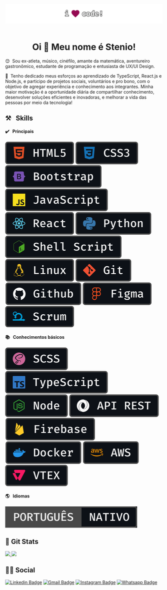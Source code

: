 <img  src="https://raw.githubusercontent.com/stenioas/stenioas/main/etc/social-cover-compact.png"  alt="Cover">
</br>
</br>

<h1 align="center">Oi 👋 Meu nome é Stenio!</h1>

😊 &nbsp;Sou ex-atleta, músico, cinéfilo, amante da matemática, aventureiro gastronômico, estudante de programação e entusiasta de UX/UI Design.

🚀 &nbsp;Tenho dedicado meus esforços ao aprendizado de TypeScript, React.js e Node.js, e participo de projetos sociais, voluntários e pro bono, com o objetivo de agregar experiência e conhecimento aos integrantes. Minha maior motivação é a oportunidade diária de compartilhar conhecimento, desenvolver soluções eficientes e inovadoras, e melhorar a vida das pessoas por meio da tecnologia!

## ⚒️ &nbsp; Skills

#### ✔️ &nbsp; Principais

<img src="https://raw.githubusercontent.com/stenioas/stenioas/main/etc/badges/html5.svg" /> <img src="https://raw.githubusercontent.com/stenioas/stenioas/main/etc/badges/css3.svg" /> <img src="https://raw.githubusercontent.com/stenioas/stenioas/main/etc/badges/bootstrap.svg" /> <img src="https://raw.githubusercontent.com/stenioas/stenioas/main/etc/badges/javascript.svg" /> <img src="https://raw.githubusercontent.com/stenioas/stenioas/main/etc/badges/react.svg" /> <img src="https://raw.githubusercontent.com/stenioas/stenioas/main/etc/badges/python.svg" /> <img src="https://raw.githubusercontent.com/stenioas/stenioas/main/etc/badges/shellscript.svg" /> <img src="https://raw.githubusercontent.com/stenioas/stenioas/main/etc/badges/linux.svg" /> <img src="https://raw.githubusercontent.com/stenioas/stenioas/main/etc/badges/git.svg" /> <img src="https://raw.githubusercontent.com/stenioas/stenioas/main/etc/badges/github.svg" /> <img src="https://raw.githubusercontent.com/stenioas/stenioas/main/etc/badges/figma.svg" /> <img src="https://raw.githubusercontent.com/stenioas/stenioas/main/etc/badges/scrum.svg" />

#### 📚 &nbsp; Conhecimentos básicos

<img src="https://raw.githubusercontent.com/stenioas/stenioas/main/etc/badges/scss.svg" /> <img src="https://raw.githubusercontent.com/stenioas/stenioas/main/etc/badges/typescript.svg" /> <img src="https://raw.githubusercontent.com/stenioas/stenioas/main/etc/badges/node.svg" /> <img src="https://raw.githubusercontent.com/stenioas/stenioas/main/etc/badges/apirest.svg" /> <img src="https://raw.githubusercontent.com/stenioas/stenioas/main/etc/badges/firebase.svg" /> <img src="https://raw.githubusercontent.com/stenioas/stenioas/main/etc/badges/docker.svg" /> <img src="https://raw.githubusercontent.com/stenioas/stenioas/main/etc/badges/aws.svg" /> <img src="https://raw.githubusercontent.com/stenioas/stenioas/main/etc/badges/vtex.svg" />

#### 🌎 &nbsp; Idiomas

<img src="https://raw.githubusercontent.com/stenioas/stenioas/main/etc/badges/pt-br.svg" />

## 🥇 Git Stats

<div>
<a href="https://github.com/stenioas">
  <img height="180em" src="https://github-readme-stats.vercel.app/api?username=stenioas&show_icons=true&theme=dark&bg_color=0d1117&include_all_commits=true&count_private=true"/>
</a>

<a href="https://github.com/stenioas">
  <img height="180em" src="https://github-readme-stats.vercel.app/api/top-langs/?username=stenioas&layout=compact&langs_count=8&theme=dark&bg_color=0d1117"/>
</a>
</div>

## 🙋‍♂️ Social

[![Linkedin Badge](https://img.shields.io/badge/Linkedin-0A66C2?style=for-the-badge&logo=linkedin&logoColor=fafafa&link=https://www.linkedin.com/in/stenioas/)](https://www.linkedin.com/in/stenioas/)
[![Gmail Badge](https://img.shields.io/badge/Gmail-EA4335?style=for-the-badge&logo=gmail&logoColor=fafafa&link=mailto:stenioas@gmail.com)](mailto:stenioas@gmail.com)
[![Instagram Badge](https://img.shields.io/badge/Instagram-E4405F?style=for-the-badge&logo=instagram&logoColor=fafafa&link=https://www.instagram.com/stenioas/)](https://www.instagram.com/stenioas/)
[![Whatsapp Badge](https://img.shields.io/badge/Whatsapp-25D366?style=for-the-badge&logo=whatsapp&logoColor=fafafa&link=https://api.whatsapp.com/send?phone=5585988147879&text=Oi%2C%20Stenio!%20Tudo%20bem%3F%20Te%20vi%20no%20Github!%20Podemos%20conversar%3F)](https://api.whatsapp.com/send?phone=5585988147879&text=Oi%2C%20Stenio!%20Tudo%20bem%3F%20Te%20vi%20no%20Github!%20Podemos%20conversar%3F)
